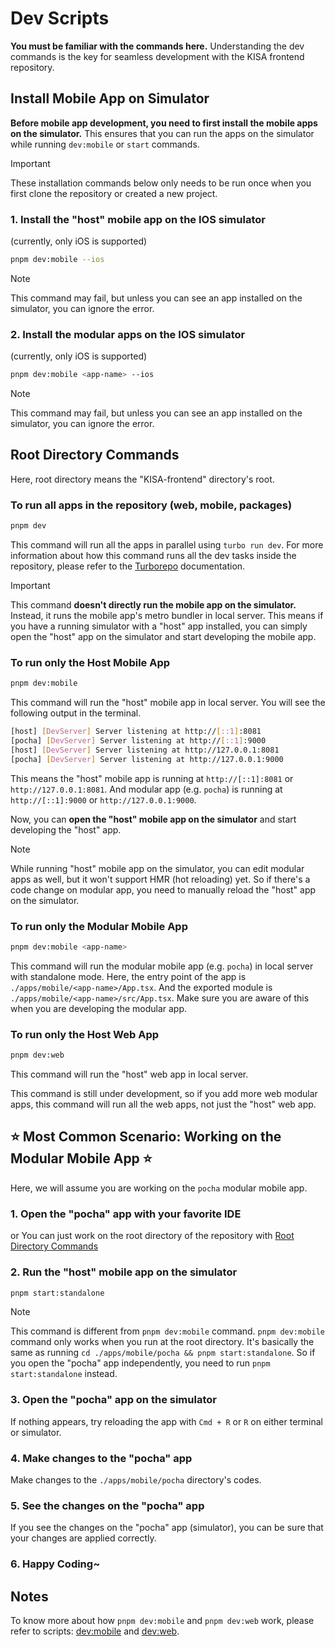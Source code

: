 # Dev Scripts

**You must be familiar with the commands here.** Understanding the dev commands is the key for seamless development with the KISA frontend repository.

## Install Mobile App on Simulator

**Before mobile app development, you need to first install the mobile apps on the simulator.** This ensures that you can run the apps on the simulator while running `dev:mobile` or `start` commands.

> [!IMPORTANT]
> These installation commands below only needs to be run once when you first clone the repository or created a new project.

### 1. Install the "host" mobile app on the IOS simulator

(currently, only iOS is supported)

```bash
pnpm dev:mobile --ios
```

> [!NOTE]
> This command may fail, but unless you can see an app installed on the simulator, you can ignore the error.

### 2. Install the modular apps on the IOS simulator

(currently, only iOS is supported)

```bash
pnpm dev:mobile <app-name> --ios
```

> [!NOTE]
> This command may fail, but unless you can see an app installed on the simulator, you can ignore the error.

## Root Directory Commands

Here, root directory means the "KISA-frontend" directory's root.

### To run all apps in the repository (web, mobile, packages)

```bash
pnpm dev
```

This command will run all the apps in parallel using `turbo run dev`. For more information about how this command runs all the dev tasks inside the repository, please refer to the [Turborepo](https://turbo.build/repo/docs/crafting-your-repository/configuring-tasks) documentation.

> [!IMPORTANT]
> This command **doesn't directly run the mobile app on the simulator.** Instead, it runs the mobile app's metro bundler in local server. This means if you have a running simulator with a "host" app installed, you can simply open the "host" app on the simulator and start developing the mobile app.

### To run only the Host Mobile App

```bash
pnpm dev:mobile
```

This command will run the "host" mobile app in local server.
You will see the following output in the terminal.

```bash
[host] [DevServer] Server listening at http://[::1]:8081
[pocha] [DevServer] Server listening at http://[::1]:9000
[host] [DevServer] Server listening at http://127.0.0.1:8081
[pocha] [DevServer] Server listening at http://127.0.0.1:9000
```

This means the "host" mobile app is running at `http://[::1]:8081` or `http://127.0.0.1:8081`.
And modular app (e.g. `pocha`) is running at `http://[::1]:9000` or `http://127.0.0.1:9000`.

Now, you can **open the "host" mobile app on the simulator** and start developing the "host" app.

> [!NOTE]
> While running "host" mobile app on the simulator, you can edit modular apps as well, but it won't support HMR (hot reloading) yet. So if there's a code change on modular app, you need to manually reload the "host" app on the simulator.

### To run only the Modular Mobile App

```bash
pnpm dev:mobile <app-name>
```

This command will run the modular mobile app (e.g. `pocha`) in local server with standalone mode. Here, the entry point of the app is `./apps/mobile/<app-name>/App.tsx`. And the exported module is `./apps/mobile/<app-name>/src/App.tsx`. Make sure you are aware of this when you are developing the modular app.

### To run only the Host Web App

```bash
pnpm dev:web
```

This command will run the "host" web app in local server.

This command is still under development, so if you add more web modular apps, this command will run all the web apps, not just the "host" web app.

## ⭐ Most Common Scenario: Working on the Modular Mobile App ⭐

Here, we will assume you are working on the `pocha` modular mobile app.

### 1. Open the "pocha" app with your favorite IDE

or You can just work on the root directory of the repository with [Root Directory Commands](#root-directory-commands)

### 2. Run the "host" mobile app on the simulator

```bash
pnpm start:standalone
```

> [!NOTE]
> This command is different from `pnpm dev:mobile` command. `pnpm dev:mobile` command only works when you run at the root directory. It's basically the same as running `cd ./apps/mobile/pocha && pnpm start:standalone`. So if you open the "pocha" app independently, you need to run `pnpm start:standalone` instead.

### 3. Open the "pocha" app on the simulator

If nothing appears, try reloading the app with `Cmd + R` or `R` on either terminal or simulator.

### 4. Make changes to the "pocha" app

Make changes to the `./apps/mobile/pocha` directory's codes.

### 5. See the changes on the "pocha" app

If you see the changes on the "pocha" app (simulator), you can be sure that your changes are applied correctly.

### 6. Happy Coding~

## Notes

To know more about how `pnpm dev:mobile` and `pnpm dev:web` work, please refer to scripts: [dev:mobile](./devops/dev-scripts/dev-mobile.sh) and [dev:web](./devops/dev-scripts/dev-web.sh).
